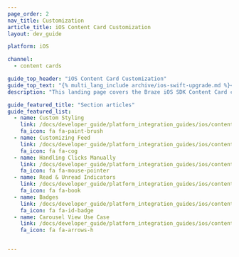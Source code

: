 ```yaml
---
page_order: 2
nav_title: Customization
article_title: iOS Content Card Customization
layout: dev_guide

platform: iOS

channel:
  - content cards

guide_top_header: "iOS Content Card Customization"
guide_top_text: "{% multi_lang_include archive/ios-swift-upgrade.md %}<br><br>Customizing Content Cards and the feed they are located in must be done during the integration process. Before customizing, developers should work with their marketing team to determine what customization approach works best for your brand needs. At Braze, we highlight three approaches to customization based on the associated level of effort and flexibility provided: crawl, walk, or run. Learn more about these <a href='/docs/user_guide/message_building_by_channel/content_cards/customize/#customization-approaches'>customization approaches</a> in our user guide."
description: "This landing page covers the Braze iOS SDK Content Card customization options such as custom styling, feed customization, click handling, read and unread indicators, and more."

guide_featured_title: "Section articles"
guide_featured_list:
  - name: Custom Styling
    link: /docs/developer_guide/platform_integration_guides/ios/content_cards/customization/custom_styling/
    fa_icon: fa fa-paint-brush
  - name: Customizing Feed
    link: /docs/developer_guide/platform_integration_guides/ios/content_cards/customization/customizing_feed/
    fa_icon: fa fa-cog
  - name: Handling Clicks Manually
    link: /docs/developer_guide/platform_integration_guides/ios/content_cards/customization/handling_clicks_manually/
    fa_icon: fa fa-mouse-pointer
  - name: Read & Unread Indicators
    link: /docs/developer_guide/platform_integration_guides/ios/content_cards/customization/read_unread_indicators/
    fa_icon: fa fa-book
  - name: Badges
    link: /docs/developer_guide/platform_integration_guides/ios/content_cards/customization/badges/
    fa_icon: fa fa-id-badge
  - name: Carousel View Use Case
    link: /docs/developer_guide/platform_integration_guides/ios/content_cards/customization/use_cases/carousel_view/
    fa_icon: fa fa-arrows-h


---
```

<br><br>